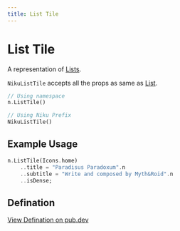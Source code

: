 ```yaml
---
title: List Tile
---
```

# List Tile
A representation of [Lists](https://material.io/components/lists).

`NikuListTile` accepts all the props as same as [List](https://api.flutter.dev/flutter/material/ListTile-class.html).

```dart
// Using namespace
n.ListTile()

// Using Niku Prefix
NikuListTile()
```

## Example Usage
```dart
n.ListTile(Icons.home)
    ..title = "Paradisus Paradoxum".n
    ..subtitle = "Write and composed by Myth&Roid".n
    ..isDense;
```

## Defination
[View Defination on pub.dev](https://pub.dev/documentation/niku/latest/widget_listTile/NikuListTile-class.html)
